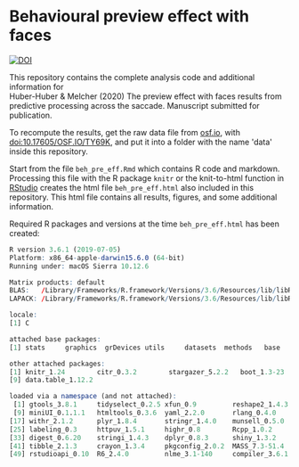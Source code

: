 # Behavioural preview effect with faces
[![DOI](https://zenodo.org/badge/254319738.svg)](https://zenodo.org/badge/latestdoi/254319738)

This repository contains the complete analysis code and additional information for  
Huber-Huber &amp; Melcher (2020) The preview effect with faces results from predictive processing across the saccade. Manuscript submitted for publication.

To recompute the results, get the raw data file from [osf.io](https://osf.io/), with [doi:10.17605/OSF.IO/TY69K](doi.org/10.17605/OSF.IO/TY69K), and put it into a folder with the name 'data' inside this repository.

Start from the file `beh_pre_eff.Rmd` which contains R code and markdown. Processing this file with the R package `knitr` or the knit-to-html function in [RStudio](https://rstudio.com) creates the html file `beh_pre_eff.html` also included in this  repository. This html file contains all results, figures, and some additional information.

Required R packages and versions at the time `beh_pre_eff.html` has been created:
```r
R version 3.6.1 (2019-07-05)
Platform: x86_64-apple-darwin15.6.0 (64-bit)
Running under: macOS Sierra 10.12.6

Matrix products: default
BLAS:   /Library/Frameworks/R.framework/Versions/3.6/Resources/lib/libRblas.0.dylib
LAPACK: /Library/Frameworks/R.framework/Versions/3.6/Resources/lib/libRlapack.dylib

locale:
[1] C

attached base packages:
[1] stats     graphics  grDevices utils     datasets  methods   base     

other attached packages:
[1] knitr_1.24        citr_0.3.2        stargazer_5.2.2   boot_1.3-23       emmeans_1.4.5     lme4_1.1-21       Matrix_1.2-17     ggplot2_3.2.1    
[9] data.table_1.12.2

loaded via a namespace (and not attached):
 [1] gtools_3.8.1     tidyselect_0.2.5 xfun_0.9         reshape2_1.4.3   purrr_0.3.2      splines_3.6.1    lattice_0.20-38  colorspace_1.4-1
 [9] miniUI_0.1.1.1   htmltools_0.3.6  yaml_2.2.0       rlang_0.4.0      pillar_1.4.2     nloptr_1.2.1     later_0.8.0      glue_1.3.1      
[17] withr_2.1.2      plyr_1.8.4       stringr_1.4.0    munsell_0.5.0    gtable_0.3.0     mvtnorm_1.0-11   coda_0.19-3      evaluate_0.14   
[25] labeling_0.3     httpuv_1.5.1     highr_0.8        Rcpp_1.0.2       xtable_1.8-4     scales_1.0.0     promises_1.0.1   mime_0.7        
[33] digest_0.6.20    stringi_1.4.3    dplyr_0.8.3      shiny_1.3.2      grid_3.6.1       tools_3.6.1      magrittr_1.5     lazyeval_0.2.2  
[41] tibble_2.1.3     crayon_1.3.4     pkgconfig_2.0.2  MASS_7.3-51.4    estimability_1.3 assertthat_0.2.1 minqa_1.2.4      rmarkdown_1.15  
[49] rstudioapi_0.10  R6_2.4.0         nlme_3.1-140     compiler_3.6.1
```
